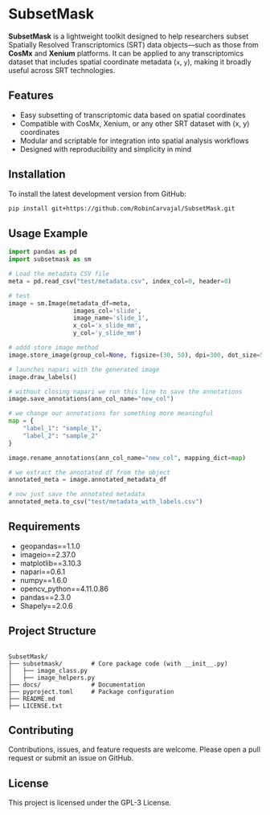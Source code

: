 # SubsetMask

**SubsetMask** is a lightweight toolkit designed to help researchers subset Spatially Resolved Transcriptomics (SRT) data objects—such as those from **CosMx** and **Xenium** platforms. It can be applied to any transcriptomics dataset that includes spatial coordinate metadata (`x`, `y`), making it broadly useful across SRT technologies.

## Features

* Easy subsetting of transcriptomic data based on spatial coordinates
* Compatible with CosMx, Xenium, or any other SRT dataset with (x, y) coordinates
* Modular and scriptable for integration into spatial analysis workflows
* Designed with reproducibility and simplicity in mind

## Installation

To install the latest development version from GitHub:

```bash
pip install git+https://github.com/RobinCarvajal/SubsetMask.git
```

## Usage Example

```python
import pandas as pd
import subsetmask as sm

# Load the metadata CSV file
meta = pd.read_csv("test/metadata.csv", index_col=0, header=0) 

# test
image = sm.Image(metadata_df=meta, 
                  images_col='slide',
                  image_name='slide_1',
                  x_col='x_slide_mm',
                  y_col='y_slide_mm')

# addd store image method
image.store_image(group_col=None, figsize=(30, 50), dpi=300, dot_size=5, cmap='tab20')

# launches napari with the generated image
image.draw_labels()

# without closing napari we run this line to save the annotations
image.save_annotations(ann_col_name="new_col")

# we change our annotations for something more meaningful
map = {
    "label_1": "sample_1",
    "label_2": "sample_2"
}

image.rename_annotations(ann_col_name="new_col", mapping_dict=map)

# we extract the annotated df from the object
annotated_meta = image.annotated_metadata_df

# now just save the annotated metadata
annotated_meta.to_csv("test/metadata_with_labels.csv")

```

## Requirements

* geopandas==1.1.0
* imageio==2.37.0
* matplotlib==3.10.3
* napari==0.6.1
* numpy==1.6.0
* opencv_python==4.11.0.86
* pandas==2.3.0
* Shapely==2.0.6

## Project Structure

```

SubsetMask/
├── subsetmask/        # Core package code (with __init__.py)
│   ├── image_class.py
│   ├── image_helpers.py
├── docs/              # Documentation
├── pyproject.toml     # Package configuration
├── README.md
├── LICENSE.txt

```

## Contributing

Contributions, issues, and feature requests are welcome. Please open a pull request or submit an issue on GitHub.

## License

This project is licensed under the GPL-3 License.
